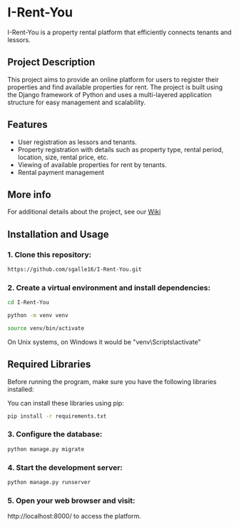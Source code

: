 # I-Rent-You

I-Rent-You is a property rental platform that efficiently connects tenants and lessors.

## Project Description

This project aims to provide an online platform for users to register their properties and find available properties for rent. The project is built using the Django framework of Python and uses a multi-layered application structure for easy management and scalability.

## Features

- User registration as lessors and tenants.
- Property registration with details such as property type, rental period, location, size, rental price, etc.
- Viewing of available properties for rent by tenants.
- Rental payment management

## More info 

For additional details about the project, see our [Wiki](https://github.com/sgalle16/I-Rent-You/wiki)


## Installation and Usage

### 1. Clone this repository:
```bash
https://github.com/sgalle16/I-Rent-You.git
```
  
### 2. Create a virtual environment and install dependencies:
```bash
cd I-Rent-You
```

```bash
python -m venv venv
```
```bash
source venv/bin/activate 
```
On Unix systems, on Windows it would be "venv\Scripts\activate"  

## Required Libraries

Before running the program, make sure you have the following libraries installed:

You can install these libraries using pip:

```bash
pip install -r requirements.txt
```

### 3. Configure the database:
```bash
python manage.py migrate
```

### 4. Start the development server:
```bash
python manage.py runserver
```

### 5. Open your web browser and visit:
  http://localhost:8000/ to access the platform.


